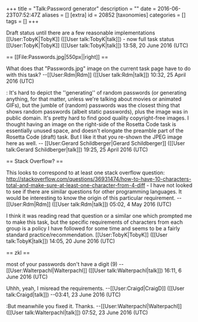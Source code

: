 +++
title = "Talk:Password generator"
description = ""
date = 2016-06-23T07:52:47Z
aliases = []
[extra]
id = 20852
[taxonomies]
categories = []
tags = []
+++

Draft status until there are a few reasonable implementations [[User:TobyK|TobyK]] ([[User talk:TobyK|talk]]) - now full task status [[User:TobyK|TobyK]] ([[User talk:TobyK|talk]]) 13:58, 20 June 2016 (UTC)

== [[File:Passwords.jpg|550px||right]] ==

What does that "Passwords.jpg" image on the current task page have to do with this task? --[[User:Rdm|Rdm]] ([[User talk:Rdm|talk]]) 10:32, 25 April 2016 (UTC)

: It's hard to depict the ''generating'' of random passwords (or generating anything, for that matter, unless we're talking about movies or animated GIFs), but the jumble of (random) passwords was the closest thing that shows random passwords (albeit static passwords), plus the image was in public domain.   It's pretty hard to find good quality copyright-free images.   I thought having an image on the right-side of the Rosetta Code task is essentially unused space, and doesn't elongate the preamble part of the Rosetta Code (draft) task.   But I like it that you re-shown the JPEG image here as well. -- [[User:Gerard Schildberger|Gerard Schildberger]] ([[User talk:Gerard Schildberger|talk]]) 19:25, 25 April 2016 (UTC)

== Stack Overflow? ==

This looks to correspond to at least one stack overflow question: http://stackoverflow.com/questions/36931474/how-to-have-10-characters-total-and-make-sure-at-least-one-character-from-4-diff - I have not looked to see if there are similar questions for other programming languages. It would be interesting to know the origin of this particular requirement. --[[User:Rdm|Rdm]] ([[User talk:Rdm|talk]]) 05:02, 4 May 2016 (UTC)

I think it was reading read that question or a similar one which prompted me to make this task, but the specific requirements of characters from each group is a policy I have followed for some time and seems to be a fairly standard practice/recommendation. [[User:TobyK|TobyK]] ([[User talk:TobyK|talk]]) 14:05, 20 June 2016 (UTC)

== zkl ==

most of your passwords don't have a digit (9)
--[[User:Walterpachl|Walterpachl]] ([[User talk:Walterpachl|talk]]) 16:11, 6 June 2016 (UTC)

Uhhh, yeah, I misread the requirements. --[[User:Craigd|CraigD]] ([[User talk:Craigd|talk]]) --03:41, 23 June 2016 (UTC)

:But meanwhile you fixed it. Thanks. --[[User:Walterpachl|Walterpachl]] ([[User talk:Walterpachl|talk]]) 07:52, 23 June 2016 (UTC)
